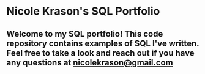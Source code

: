 # Nicole Krason's SQL Portfolio

## Welcome to my SQL portfolio! This code repository contains examples of SQL I've written. Feel free to take a look and reach out if you have any questions at nicolekrason@gmail.com
